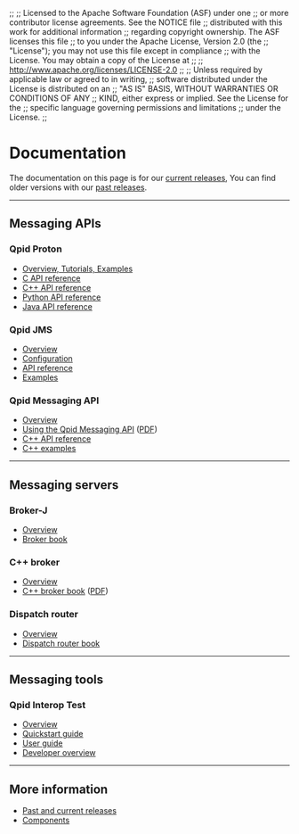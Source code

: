 ;;
;; Licensed to the Apache Software Foundation (ASF) under one
;; or more contributor license agreements.  See the NOTICE file
;; distributed with this work for additional information
;; regarding copyright ownership.  The ASF licenses this file
;; to you under the Apache License, Version 2.0 (the
;; "License"); you may not use this file except in compliance
;; with the License.  You may obtain a copy of the License at
;; 
;;   http://www.apache.org/licenses/LICENSE-2.0
;; 
;; Unless required by applicable law or agreed to in writing,
;; software distributed under the License is distributed on an
;; "AS IS" BASIS, WITHOUT WARRANTIES OR CONDITIONS OF ANY
;; KIND, either express or implied.  See the License for the
;; specific language governing permissions and limitations
;; under the License.
;;

# Documentation

The documentation on this page is for our
[current releases]({{site_url}}/releases/index.html#current-releases),
You can find older versions with our
[past releases]({{site_url}}/releases/index.html#past-releases).

---

## Messaging APIs

<div class="flex" markdown="1">
<section markdown="1">

### Qpid Proton

 - [Overview, Tutorials, Examples]({{site_url}}/proton/index.html)
 - [C API reference]({{current_proton_release_url}}/proton/c/api/files.html)
 - [C++ API reference]({{current_proton_release_url}}/proton/cpp/api/annotated.html)
 - [Python API reference]({{current_proton_release_url}}/proton/python/docs/index.html)
 - [Java API reference]({{current_proton_j_release_url}}/api/index.html)

</section>
<section markdown="1">

### Qpid JMS

 - [Overview]({{site_url}}/components/jms/index.html)
 - [Configuration]({{current_jms_release_url}}/docs/index.html)
 - [API reference](http://docs.oracle.com/javaee/7/api/javax/jms/package-summary.html)
 - [Examples](https://github.com/apache/qpid-jms/tree/{{current_jms_release}}/qpid-jms-examples)

</section>
<section markdown="1">

### Qpid Messaging API

 - [Overview]({{site_url}}/components/messaging-api/index.html)
 - [Using the Qpid Messaging API]({{current_cpp_release_url}}/messaging-api/book/using-the-qpid-messaging-api.html) ([PDF]({{current_cpp_release_url}}/messaging-api/qpid-messaging-api-book.pdf))
 - [C++ API reference]({{current_cpp_release_url}}/messaging-api/cpp/api/index.html)
 - [C++ examples]({{current_cpp_release_url}}/messaging-api/cpp/examples/index.html)

</section>
</div>

---

## Messaging servers

<div class="flex" markdown="1">
<section markdown="1">

### Broker-J

 - [Overview]({{site_url}}/components/broker-j/index.html)
 - [Broker book]({{current_broker_j_release_url}}/book/index.html)

</section>
<section markdown="1">

### C++ broker

 - [Overview]({{site_url}}/components/cpp-broker/index.html)
 - [C++ broker book]({{current_cpp_release_url}}/cpp-broker/book/index.html) ([PDF]({{current_cpp_release_url}}/cpp-broker/cpp-broker-book.pdf))

</section>
<section markdown="1">

### Dispatch router

 - [Overview]({{site_url}}/components/dispatch-router/index.html)
 - [Dispatch router book]({{current_dispatch_release_url}}/user-guide/index.html)

</section>
</div>

---

## Messaging tools

<div class="flex" markdown="1">
<section markdown="1">

### Qpid Interop Test

 - [Overview]({{site_url}}/components/interop-test/index.html)
 - [Quickstart guide]({{current_interop_test_release_url}}/QUICKSTART.html)
 - [User guide]({{current_interop_test_release_url}}/users-guide.html)
 - [Developer overview](https://gitbox.apache.org/repos/asf?p=qpid-interop-test.git;a=blob_plain;f=docs/qpid-interop-test-devel-overview.txt;hb=0.1.0)

</section>
</div>

---

## More information

 - [Past and current releases]({{site_url}}/releases/index.html)
 - [Components]({{site_url}}/components/index.html)
